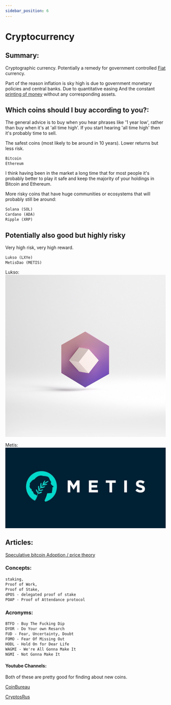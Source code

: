 ```yaml
---
sidebar_position: 6
---
```


# Cryptocurrency

## Summary:

Cryptographic currency. Potentially a remedy for government controlled [Fiat](https://www.investopedia.com/terms/f/fiatmoney.asp) currency.

Part of the reason inflation is sky high is due to government monetary policies and central banks. Due to quantitative easing 
And the constant [printing of money](https://fred.stlouisfed.org/series/M2SL) without any corresponding assets.

## Which coins should I buy according to you?:

The general advice is to buy when you hear phrases like '1 year low', rather than buy when it's at 'all time high'.
If you start hearing 'all time high' then it's probably time to sell.


The safest coins (most likely to be around in 10 years). Lower returns but less risk.
```
Bitcoin
Ethereum
```

I think having been in the market a long time that for most people it's probably better to play it safe and keep the 
majority of your holdings in Bitcoin and Ethereum.

More risky coins that have huge communities or ecosystems that will probably still be around:
```
Solana (SOL)
Cardano (ADA)
Ripple (XRP)
```

## Potentially also good but highly risky 
Very high risk, very high reward.
```
Lukso (LXYe)
MetisDao (METIS)
```

Lukso:
![Lukso](../../../static/img/crypto/lukso.png)

Metis:
![Metis](../../../static/img/crypto/metis.jpeg)

## Articles:

[Speculative bitcoin Adoption / price theory](https://medium.com/@mcasey0827/speculative-bitcoin-adoption-price-theory-2eed48ecf7da)

### Concepts:
```
staking,
Proof of Work,
Proof of Stake,
dPOS - delegated proof of stake
POAP - Proof of Attendance protocol
```

### Acronyms:
```
BTFD - Buy The Fucking Dip
DYOR - Do Your own Resarch
FUD - Fear, Uncertainty, Doubt
FOMO - Fear Of Missing Out
HODL - Hold On for Dear Life
WAGMI - We're All Gonna Make It
NGMI - Not Gonna Make It
```

#### Youtube Channels:

Both of these are pretty good for finding about new coins.

[CoinBureau](https://www.youtube.com/c/CoinBureau/videos?view=0&sort=p&flow=grid)

[CryptosRus](https://www.youtube.com/c/CryptosRUs)


